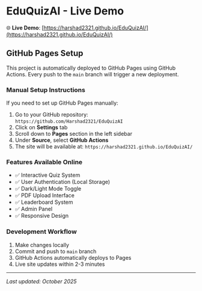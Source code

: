 # EduQuizAI - Live Demo

🌐 **Live Demo**: [https://harshad2321.github.io/EduQuizAI/](https://harshad2321.github.io/EduQuizAI/)

## GitHub Pages Setup

This project is automatically deployed to GitHub Pages using GitHub Actions. Every push to the `main` branch will trigger a new deployment.

### Manual Setup Instructions

If you need to set up GitHub Pages manually:

1. Go to your GitHub repository: `https://github.com/Harshad2321/EduQuizAI`
2. Click on **Settings** tab
3. Scroll down to **Pages** section in the left sidebar
4. Under **Source**, select **GitHub Actions**
5. The site will be available at: `https://harshad2321.github.io/EduQuizAI/`

### Features Available Online

- ✅ Interactive Quiz System
- ✅ User Authentication (Local Storage)
- ✅ Dark/Light Mode Toggle
- ✅ PDF Upload Interface
- ✅ Leaderboard System
- ✅ Admin Panel
- ✅ Responsive Design

### Development Workflow

1. Make changes locally
2. Commit and push to `main` branch
3. GitHub Actions automatically deploys to Pages
4. Live site updates within 2-3 minutes

---

*Last updated: October 2025*
